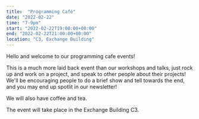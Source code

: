 ```yaml
---
title:  "Programming Café"
date: "2022-02-22"
time: "7-9pm"
start: "2022-02-22T19:00:00+00:00"
end: "2022-02-22T21:00:00+00:00"
location: "C3, Exchange Building"
---
```


Hello and welcome to our programming cafe events!

This is a much more laid back event than our workshops and talks, just rock up and work on a project, and speak to other people about their projects!
We'll be encouraging people to do a brief show and tell towards the end, and you may end up spotlit in our newsletter!

We will also have coffee and tea.

The event will take place in the Exchange Building C3.
